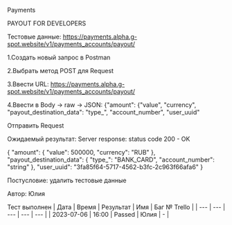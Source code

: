 Payments 

PAYOUT FOR DEVELOPERS 

Тестовые данные: https://payments.alpha.g-spot.website/v1/payments_accounts/payout/

1.Создать новый запрос в Postman

2.Выбрать метод POST для Request

3.Ввести URL: https://payments.alpha.g-spot.website/v1/payments_accounts/payout/

4.Ввести в Body -> raw -> JSON: {"amount": {"value", "currency", "payout_destination_data": "type_", "account_number", "user_uuid"

Отправить Request

Ожидаемый результат: Server response: status code 200 - OK

{
  "amount": {
    "value": 500000,
    "currency": "RUB"
  },
  "payout_destination_data": {
    "type_": "BANK_CARD",
    "account_number": "string"
  },
  "user_uuid": "3fa85f64-5717-4562-b3fc-2c963f66afa6"
}

Постусловие: удалить тестовые данные

Автор: Юлия

Тест выполнен
| Дата | Время | Результат | Имя | Баг № Trello |
| --- | --- | --- | --- | --- |
| 2023-07-06 | 16:00 | Passed | Юлия | - | 

